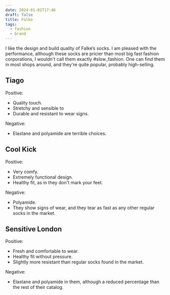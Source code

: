 ```yaml
---
date: 2024-01-01T17:46
draft: false
title: Falke
tags:
  - fashion
  - brand
---
```

I like the design and build quality of Falke’s socks. I am pleased with the performance, although these socks are pricier than most big fast fashion corporations, I wouldn't call them exactly #slow_fashion. One can find them in most shops around, and they're quite popular, probably high-selling.

## Tiago

Positive:
- Quality touch.
- Stretchy and sensible to
- Durable and resistant to wear signs.

Negative:
- Elastane and polyamide are terrible choices.

## Cool Kick

Positive:
- Very comfy.
- Extremely functional design.
- Healthy fit, as in they don't mark your feet.

Negative:
- Polyamide.
- They show signs of wear, and they tear as fast as any other regular socks in the market.

## Sensitive London

Positive:
- Fresh and comfortable to wear.
- Healthy fit without pressure.
- Slightly more resistant than regular socks found in the market.

Negative:
- Elastane and polyamide in them, although a reduced percentage than the rest of their catalog.

